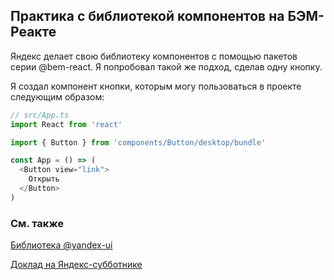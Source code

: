 ## Практика с библиотекой компонентов на БЭМ-Реакте

Яндекс делает свою библиотеку компонентов с помощью пакетов серии @bem-react. Я попробовал такой же подход, сделав одну кнопку.

Я создал компонент кнопки, которым могу пользоваться в проекте следующим образом:

```ts
// src/App.ts
import React from 'react'

import { Button } from 'components/Button/desktop/bundle'

const App = () => (
  <Button view="link">
    Открыть
  </Button>
)
```


### См. также

[Библиотека @yandex-ui](https://github.com/bem/yandex-ui)

[Доклад на Яндекс-субботнике](https://youtu.be/trwdc0JCelA)
